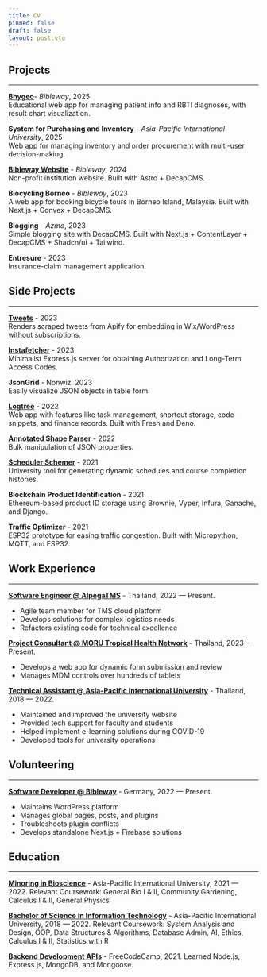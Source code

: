 ```yaml
---
title: CV
pinned: false
draft: false
layout: post.vto
---
```

## Projects
---
[**Bhygeo**](https://bhygeo.bibleway.de/)- *Bibleway*,  2025 \
Educational web app for managing patient info and RBTI diagnoses, with result chart visualization.

**System for Purchasing and Inventory** - *Asia-Pacific International University*, 2025\
Web app for managing inventory and order procurement with multi-user decision-making.

**[Bibleway Website](https://www.bibleway.de/en)** - *Bibleway*, 2024\
Non-profit institution website. Built with Astro + DecapCMS.

**Biocycling Borneo** - *Bibleway*, 2023\
A web app for booking bicycle tours in Borneo Island, Malaysia. Built with Next.js + Convex + DecapCMS.

**Blogging** - *Azmo*, 2023\
Simple blogging site with DecapCMS. Built with Next.js + ContentLayer + DecapCMS + Shadcn/ui + Tailwind.

**Entresure** - 2023\
Insurance-claim management application.
  
  
## Side Projects
---

**[Tweets](http://tweets.nonwiz.dev/)** - 2023\
Renders scraped tweets from Apify for embedding in Wix/WordPress without subscriptions.

**[Instafetcher](https://github.com/nonwiz/instafetcher)** - 2023\
Minimalist Express.js server for obtaining Authorization and Long-Term Access Codes.

**JsonGrid** - Nonwiz, 2023\
Easily visualize JSON objects in table form.

**[Logtree](https://github.com/nonwiz/logtree)** - 2022\
Web app with features like task management, shortcut storage, code snippets, and finance records. Built with Fresh and Deno.

**[Annotated Shape Parser](https://alp.nonwiz.dev/)** - 2022\
Bulk manipulation of JSON properties.

**[Scheduler Schemer](https://github.com/nonwiz/scheduleschemer)** - 2021\
University tool for generating dynamic schedules and course completion histories.

**Blockchain Product Identification** - 2021\
Ethereum-based product ID storage using Brownie, Vyper, Infura, Ganache, and Django.

**Traffic Optimizer** - 2021\
ESP32 prototype for easing traffic congestion. Built with Micropython, MQTT, and ESP32.


## Work Experience
---

**[Software Engineer @ AlpegaTMS](https://www.alpegagroup.com/en/)** - Thailand, 2022 — Present. 

- Agile team member for TMS cloud platform
- Develops solutions for complex logistics needs
- Refactors existing code for technical excellence

**[Project Consultant @ MORU Tropical Health Network](https://www.tropmedres.ac)** - Thailand, 2023 — Present. 

- Develops a web app for dynamic form submission and review
- Manages MDM controls over hundreds of tablets

**[Technical Assistant @ Asia-Pacific International University](http://www.apiu.edu)** - Thailand, 2018 — 2022. 

- Maintained and improved the university website
- Provided tech support for faculty and students
- Helped implement e-learning solutions during COVID-19
- Developed tools for university operations


## Volunteering
---

**[Software Developer @ Bibleway](https://bibleway.de/)** - Germany, 2022 — Present. 
- Maintains WordPress platform
- Manages global pages, posts, and plugins
- Troubleshoots plugin conflicts
- Develops standalone Next.js + Firebase solutions


## Education
---

**[Minoring in Bioscience](https://apiu.edu)** - Asia-Pacific International University, 2021 — 2022. 
Relevant Coursework: General Bio I & II, Community Gardening, Calculus I & II, General Physics

**[Bachelor of Science in Information Technology](https://apiu.edu)** - Asia-Pacific International University, 2018 — 2022. 
Relevant Coursework: System Analysis and Design, OOP, Data Structures & Algorithms, Database Admin, AI, Ethics, Calculus I & II, Statistics with R

**[Backend Development APIs](https://www.freecodecamp.org/certification/nonwiz/back-end-development-and-apis)** - FreeCodeCamp, 2021. 
Learned Node.js, Express.js, MongoDB, and Mongoose.
